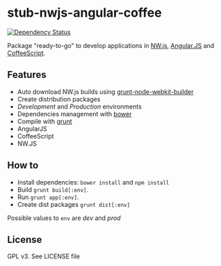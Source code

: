 # stub-nwjs-angular-coffee

[![Dependency Status](https://gemnasium.com/GustavoKatel/stub-nwjs-angular-coffee.svg)](https://gemnasium.com/GustavoKatel/stub-nwjs-angular-coffee)

Package "ready-to-go" to develop applications in [NW.js](http://nwjs.io/), [Angular.JS](http://angularjs.org/) and [CoffeeScript](http://coffeescript.org/).

## Features
* Auto download NW.js builds using [grunt-node-webkit-builder](https://github.com/mllrsohn/grunt-node-webkit-builder)
* Create distribution packages
* *Development* and *Production* environments
* Dependencies management with [bower](http://bower.io/)
* Compile with [grunt](http://gruntjs.com/)
* AngularJS
* CoffeeScript
* NW.JS

## How to

* Install dependencies: `bower install` and `npm install`
* Build `grunt build[:env]`.
* Run `grunt app[:env]`.
* Create dist packages `grunt dist[:env]`

Possible values to `env` are *dev* and *prod*

## License
GPL v3. See LICENSE file
